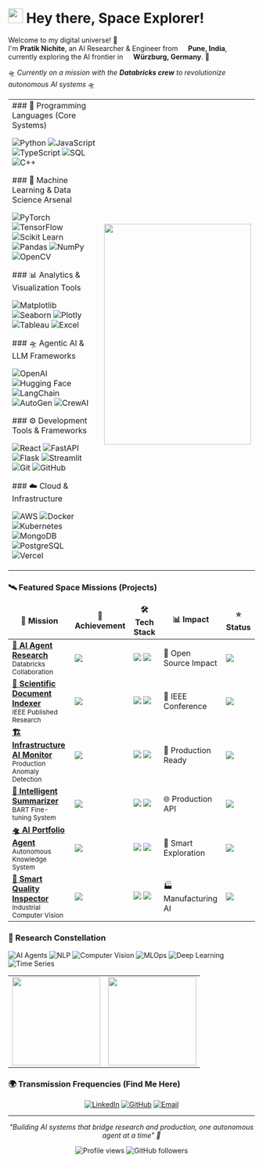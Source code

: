 
<h1><img src="https://raw.githubusercontent.com/MartinHeinz/MartinHeinz/master/wave.gif" width="30px"> Hey there, Space Explorer!</h1>

<p>Welcome to my digital universe! 🚀</br> I'm <b>Pratik Nichite</b>, an AI Researcher & Engineer from <img src="https://cdn-icons-png.flaticon.com/512/197/197419.png" width="13"/> <b>Pune, India</b>, currently exploring the AI frontier in <img src="https://cdn-icons-png.flaticon.com/512/197/197571.png" width="13"/> <b>Würzburg, Germany</b>. 🌌</p>

<p>🛸 <i>Currently on a mission with the <b>Databricks crew</b> to revolutionize autonomous AI systems</i> 🛸</p>

<div align="center">
  <table>
    <tr>
      <td>
        ### 🚀 Programming Languages (Core Systems)
          <p>
            <img alt="Python" src="https://img.shields.io/badge/-Python-306998?style=flat-square&logo=python&logoColor=white" />
            <img alt="JavaScript" src="https://img.shields.io/badge/-JavaScript-F7DF1E?style=flat-square&logo=javascript&logoColor=black" />
            <img alt="TypeScript" src="https://img.shields.io/badge/-TypeScript-007ACC?style=flat-square&logo=typescript&logoColor=white" />
            <img alt="SQL" src="https://img.shields.io/badge/-SQL-336791?style=flat-square&logo=mysql&logoColor=white" />
            <img alt="C++" src="https://img.shields.io/badge/-C++-00599C?style=flat-square&logo=c%2b%2b&logoColor=white" />
          </p>
          ### 🤖 Machine Learning & Data Science Arsenal
          <p>
            <img alt="PyTorch" src="https://img.shields.io/badge/-PyTorch-EE4C2C?style=flat-square&logo=pytorch&logoColor=white" />
            <img alt="TensorFlow" src="https://img.shields.io/badge/-TensorFlow-FF6F00?style=flat-square&logo=tensorflow&logoColor=white" />
            <img alt="Scikit Learn" src="https://img.shields.io/badge/-Scikit_Learn-F7931E?style=flat-square&logo=scikit-learn&logoColor=white" />
            <img alt="Pandas" src="https://img.shields.io/badge/-Pandas-150458?style=flat-square&logo=pandas&logoColor=white" />
            <img alt="NumPy" src="https://img.shields.io/badge/-NumPy-013243?style=flat-square&logo=numpy&logoColor=white" />
            <img alt="OpenCV" src="https://img.shields.io/badge/-OpenCV-5C3EE8?style=flat-square&logo=opencv&logoColor=white" />
          </p>
          ### 📊 Analytics & Visualization Tools
          <p>
            <img alt="Matplotlib" src="https://img.shields.io/badge/-Matplotlib-11557c?style=flat-square&logo=python&logoColor=white" />
            <img alt="Seaborn" src="https://img.shields.io/badge/-Seaborn-388e3c?style=flat-square&logo=python&logoColor=white" />
            <img alt="Plotly" src="https://img.shields.io/badge/-Plotly-3F4F75?style=flat-square&logo=plotly&logoColor=white" />
            <img alt="Tableau" src="https://img.shields.io/badge/-Tableau-E97627?style=flat-square&logo=tableau&logoColor=white" />
            <img alt="Excel" src="https://img.shields.io/badge/-Excel-217346?style=flat-square&logo=microsoft-excel&logoColor=white" />
          </p>
          ### 🛸 Agentic AI & LLM Frameworks
          <p>
            <img alt="OpenAI" src="https://img.shields.io/badge/-OpenAI-412991?style=flat-square&logo=openai&logoColor=white" />
            <img alt="Hugging Face" src="https://img.shields.io/badge/-🤗_Hugging_Face-FFD21E?style=flat-square&logoColor=black" />
            <img alt="LangChain" src="https://img.shields.io/badge/-LangChain-121212?style=flat-square&logo=chainlink&logoColor=white" />
            <img alt="AutoGen" src="https://img.shields.io/badge/-AutoGen-FF6B6B?style=flat-square&logo=robot&logoColor=white" />
            <img alt="CrewAI" src="https://img.shields.io/badge/-CrewAI-4ECDC4?style=flat-square&logo=artificial-intelligence&logoColor=white" />
          </p>
          ### ⚙️ Development Tools & Frameworks
          <p>
            <img alt="React" src="https://img.shields.io/badge/-React-45b8d8?style=flat-square&logo=react&logoColor=white" />
            <img alt="FastAPI" src="https://img.shields.io/badge/-FastAPI-009688?style=flat-square&logo=fastapi&logoColor=white" />
            <img alt="Flask" src="https://img.shields.io/badge/-Flask-000000?style=flat-square&logo=flask&logoColor=white" />
            <img alt="Streamlit" src="https://img.shields.io/badge/-Streamlit-FF4B4B?style=flat-square&logo=streamlit&logoColor=white" />
            <img alt="Git" src="https://img.shields.io/badge/-Git-F05032?style=flat-square&logo=git&logoColor=white" />
            <img alt="GitHub" src="https://img.shields.io/badge/-GitHub-181717?style=flat-square&logo=github&logoColor=white" />
          </p>
          ### ☁️ Cloud & Infrastructure
          <p>
            <img alt="AWS" src="https://img.shields.io/badge/-AWS-232F3E?style=flat-square&logo=amazon-aws&logoColor=white" />
            <img alt="Docker" src="https://img.shields.io/badge/-Docker-46a2f1?style=flat-square&logo=docker&logoColor=white" />
            <img alt="Kubernetes" src="https://img.shields.io/badge/-Kubernetes-326ce5?style=flat-square&logo=kubernetes&logoColor=white" />
            <img alt="MongoDB" src="https://img.shields.io/badge/-MongoDB-13aa52?style=flat-square&logo=mongodb&logoColor=white" />
            <img alt="PostgreSQL" src="https://img.shields.io/badge/-PostgreSQL-316192?style=flat-square&logo=postgresql&logoColor=white" />
            <img alt="Vercel" src="https://img.shields.io/badge/-Vercel-000000?style=flat-square&logo=vercel&logoColor=white" />
          </p>
      </td>
      <td>
        <img src="https://i.giphy.com/FT7EbxN8cPeIpIrS1W.webp" width="300" height="450"/>
      </td>
    </tr>
  </table>
</div>
  
  <h3>🛰️ Featured Space Missions (Projects)</h3>
<div align="center">
  <table>
    <thead align="center">
      <tr border: none;>
        <td><b>🚀 Mission</b></td>
        <td><b>🎯 Achievement</b></td>
        <td><b>🛠️ Tech Stack</b></td>
        <td><b>📊 Impact</b></td>
        <td><b>⭐ Status</b></td>
      </tr>
    </thead>
    <tbody>
      <tr>
        <td><a href="https://github.com/keugenek/app.build-eval-docs"><b>🤖 AI Agent Research</b></a><br/><sub>Databricks Collaboration</sub></td>
        <td><img src="https://img.shields.io/badge/Autonomous-Development-success?style=flat-square"/></td>
        <td><img src="https://img.shields.io/badge/-LLMs-FF6B6B?style=flat-square"/> <img src="https://img.shields.io/badge/-Multi_Agent-4ECDC4?style=flat-square"/></td>
        <td>🌟 Open Source Impact</td>
        <td><img src="https://img.shields.io/badge/-Active-brightgreen?style=flat-square"/></td>
      </tr>
      <tr>
        <td><a href="https://github.com/Sah-Pranav/SPIDER"><b>🔬 Scientific Document Indexer</b></a><br/><sub>IEEE Published Research</sub></td>
        <td><img src="https://img.shields.io/badge/90%25-Precision-success?style=flat-square"/></td>
        <td><img src="https://img.shields.io/badge/-Mistral-EE4C2C?style=flat-square"/> <img src="https://img.shields.io/badge/-Phi3-306998?style=flat-square"/></td>
        <td>📄 IEEE Conference</td>
        <td><img src="https://img.shields.io/badge/-Published-blue?style=flat-square"/></td>
      </tr>
      <tr>
        <td><a href="https://github.com/PratikNichite/Anomaly-Detection-for-Infrastructure-Monitoring"><b>🏗️ Infrastructure AI Monitor</b></a><br/><sub>Production Anomaly Detection</sub></td>
        <td><img src="https://img.shields.io/badge/96.1%25-F1_Score-success?style=flat-square"/></td>
        <td><img src="https://img.shields.io/badge/-VAE-FF6F00?style=flat-square"/> <img src="https://img.shields.io/badge/-OpenCV-5C3EE8?style=flat-square"/></td>
        <td>🚀 Production Ready</td>
        <td><img src="https://img.shields.io/badge/-Deployed-success?style=flat-square"/></td>
      </tr>
      <tr>
        <td><a href="https://github.com/PratikNichite/Semantics_Group_Tasks"><b>📝 Intelligent Summarizer</b></a><br/><sub>BART Fine-tuning System</sub></td>
        <td><img src="https://img.shields.io/badge/Outperformed-Baselines-success?style=flat-square"/></td>
        <td><img src="https://img.shields.io/badge/-BART-FFD21E?style=flat-square"/> <img src="https://img.shields.io/badge/-HuggingFace-FFD21E?style=flat-square"/></td>
        <td>🌐 Production API</td>
        <td><img src="https://img.shields.io/badge/-Live-brightgreen?style=flat-square"/></td>
      </tr>
      <tr>
        <td><a href="https://github.com/PratikNichite/portfolio_assistant_backend"><b>🛸 AI Portfolio Agent</b></a><br/><sub>Autonomous Knowledge System</sub></td>
        <td><img src="https://img.shields.io/badge/Enhanced-Accuracy-success?style=flat-square"/></td>
        <td><img src="https://img.shields.io/badge/-RAG-412991?style=flat-square"/> <img src="https://img.shields.io/badge/-Tool_Calling-FF6B6B?style=flat-square"/></td>
        <td>🎯 Smart Exploration</td>
        <td><img src="https://img.shields.io/badge/-Active-brightgreen?style=flat-square"/></td>
      </tr>
      <tr>
        <td><a href="https://github.com/tharun-kumar-22/toy_detection"><b>🧸 Smart Quality Inspector</b></a><br/><sub>Industrial Computer Vision</sub></td>
        <td><img src="https://img.shields.io/badge/99%25-Precision-success?style=flat-square"/></td>
        <td><img src="https://img.shields.io/badge/-YOLOv8-EE4C2C?style=flat-square"/> <img src="https://img.shields.io/badge/-PyTorch-EE4C2C?style=flat-square"/></td>
        <td>🏭 Manufacturing AI</td>
        <td><img src="https://img.shields.io/badge/-Production-success?style=flat-square"/></td>
      </tr>
    </tbody>
  </table>
</div>

<h3>🌌 Research Constellation</h3>
<p>
  <img alt="AI Agents" src="https://img.shields.io/badge/-Autonomous_Systems-FF6B6B?style=flat-square&logo=robot&logoColor=white" />
  <img alt="NLP" src="https://img.shields.io/badge/-Natural_Language_Processing-4ECDC4?style=flat-square&logo=tensorflow&logoColor=white" />
  <img alt="Computer Vision" src="https://img.shields.io/badge/-Computer_Vision-45B7D1?style=flat-square&logo=opencv&logoColor=white" />
  <img alt="MLOps" src="https://img.shields.io/badge/-MLOps-96CEB4?style=flat-square&logo=docker&logoColor=white" />
  <img alt="Deep Learning" src="https://img.shields.io/badge/-Deep_Learning-FFEAA7?style=flat-square&logo=pytorch&logoColor=black" />
  <img alt="Time Series" src="https://img.shields.io/badge/-Time_Series_Forecasting-DDA0DD?style=flat-square&logo=chart.js&logoColor=white" />
</p>

<table>
  <tr>
    <td>
      <img height="180em" src="https://github-readme-stats.vercel.app/api?username=PratikNichite&show_icons=true&hide_border=true&count_private=true&include_all_commits=true&theme=radical&bg_color=0D1117&title_color=F85D7F&icon_color=F8D866&text_color=F8F8F2"/>
    </td>
    <td>
      <img height="180em" src="https://github-readme-stats.vercel.app/api/top-langs/?username=PratikNichite&layout=compact&hide_border=true&theme=radical&bg_color=0D1117&title_color=F85D7F&text_color=F8F8F2"/>
    </td>
  </tr>
</table>

<h3>🌍 Transmission Frequencies (Find Me Here)</h3>
<div align="center">
  <p>
  <a href="https://linkedin.com/in/pratik-nichite" target="_blank"><img alt="LinkedIn" src="https://img.shields.io/badge/LinkedIn-%230077B5.svg?&style=for-the-badge&logo=linkedin&logoColor=white" /></a>
  <a href="https://github.com/PratikNichite" target="_blank"><img alt="GitHub" src="https://img.shields.io/badge/GitHub-%2312100E.svg?&style=for-the-badge&logo=Github&logoColor=white" /></a>
  <a href="mailto:pratik.nichite@example.com" target="_blank"><img alt="Email" src="https://img.shields.io/badge/Email-D14836?style=for-the-badge&logo=gmail&logoColor=white" /></a>
  </p>
</div>

---

<p align="center">
  <i>"Building AI systems that bridge research and production, one autonomous agent at a time" 🚀</i>
</p>

<p align="center">
  <img src="https://komarev.com/ghpvc/?username=PratikNichite&label=Space%20Visitors&color=blueviolet&style=flat" alt="Profile views" />
  <img src="https://img.shields.io/github/followers/PratikNichite?label=Followers&style=social" alt="GitHub followers" />
</p>
